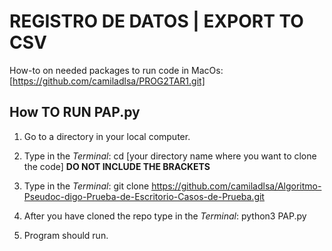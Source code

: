 # REGISTRO DE DATOS | EXPORT TO CSV

How-to on needed packages to run code in MacOs: [https://github.com/camiladlsa/PROG2TAR1.git]

## How TO RUN PAP.py 

1. Go to a directory in your local computer. 

2. Type in the _Terminal_: cd [your directory name where you want to clone the code] **DO NOT INCLUDE THE BRACKETS**

3. Type in the _Terminal_: git clone https://github.com/camiladlsa/Algoritmo-Pseudoc-digo-Prueba-de-Escritorio-Casos-de-Prueba.git

4. After you have cloned the repo type in the _Terminal_: python3 PAP.py 

5. Program should run. 
